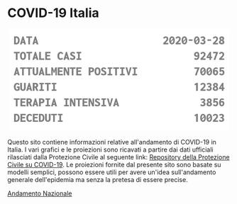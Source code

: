 # COVID-19 Italia

<p align="center">
<img src="output/plot_andamento_nazionale.png" alt="numeri riassuntivi sul COVID-19 in Italia"/>
</p>

Questo sito contiene informazioni relative all'andamento di COVID-19 in Italia. 
I vari grafici e le proiezioni sono ricavati a partire dai dati ufficiali rilasciati dalla Protezione Civile al seguente link: [Repository della Protezione Civile su COVID-19](https://github.com/pcm-dpc/COVID-19).
Le proiezioni fornite dal presente sito sono basate su modelli semplici, possono essere utili per avere un'idea sull'andamento generale dell'epidemia ma senza la pretesa di essere precise.  

[Andamento Nazionale](andamento_nazionale.md)